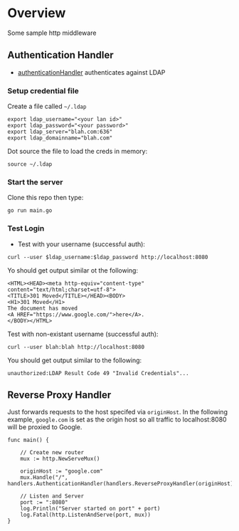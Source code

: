 # Overview

Some sample http middleware


## Authentication Handler

- [authenticationHandler](./handlers/authenticationHandler.go) authenticates against LDAP


### Setup credential file

Create a file called `~/.ldap`
```
export ldap_username="<your lan id>" 
export ldap_password="<your password>"
export ldap_server="blah.com:636"
export ldap_domainname="blah.com"
```

Dot source the file to load the creds in memory:

```
source ~/.ldap
```


### Start the server

Clone this repo then type:

```
go run main.go
```

### Test Login

- Test with your username (successful auth):

```
curl --user $ldap_username:$ldap_password http://localhost:8080
```

Yo should get output similar ot the following:

```
<HTML><HEAD><meta http-equiv="content-type" content="text/html;charset=utf-8">
<TITLE>301 Moved</TITLE></HEAD><BODY>
<H1>301 Moved</H1>
The document has moved
<A HREF="https://www.google.com/">here</A>.
</BODY></HTML>
```


Test with non-existant username (successful auth):

```
curl --user blah:blah http://localhost:8080
```

You should get output similar to the following:

```
unauthorized:LDAP Result Code 49 "Invalid Credentials"...
```


## Reverse Proxy  Handler

Just forwards requests to the host specifed via `originHost`. In the following example, `google.com` is set as the origin host so all traffic to localhost:8080 will be proxied to Google.

```
func main() {

	// Create new router
	mux := http.NewServeMux()

	originHost := "google.com"
	mux.Handle("/", handlers.AuthenticationHandler(handlers.ReverseProxyHandler(originHost)))

	// Listen and Server
	port := ":8080"
	log.Println("Server started on port" + port)
	log.Fatal(http.ListenAndServe(port, mux))
}

```
